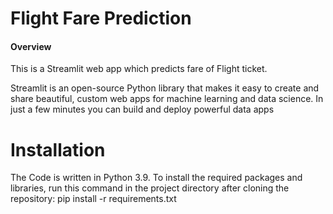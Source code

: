 # Flight Fare Prediction

#### Overview 

This is a Streamlit web app which predicts fare of Flight ticket.

Streamlit is an open-source Python library that makes it easy to create and share beautiful, custom web apps for machine learning and data science. In just a few minutes you can build and deploy powerful data apps

# Installation
The Code is written in Python 3.9. To install the required packages and libraries, run this command in the project directory after cloning the repository:
pip install -r requirements.txt
